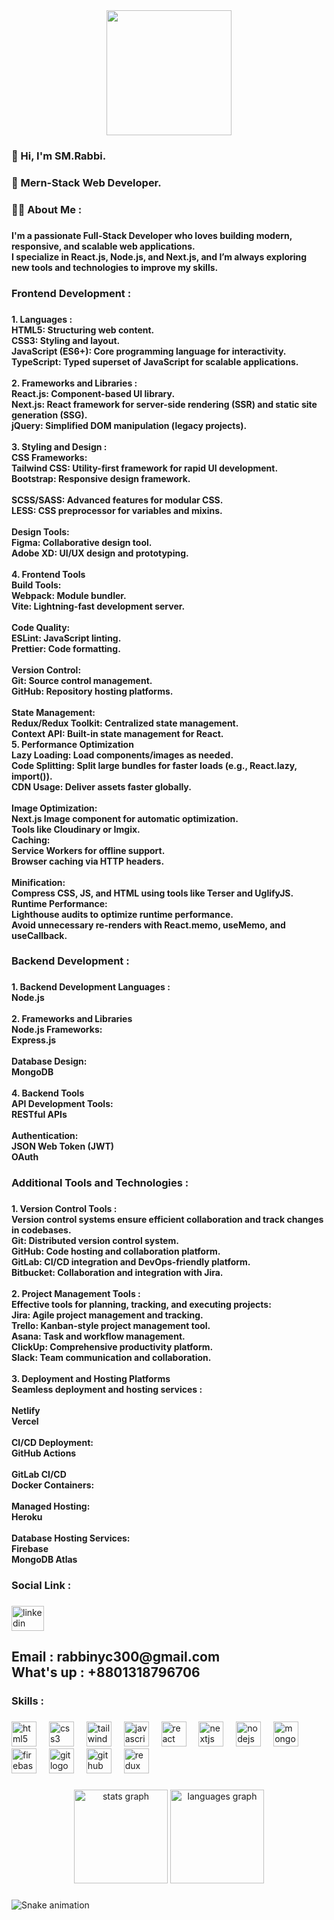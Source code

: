 <div align="center">
  <img height="200" src="https://camo.githubusercontent.com/bcbb03f97a8a3a6bab2158e456bc2541405d02b10be2ff73f7d182157e5d950a/68747470733a2f2f692e6962622e636f2e636f6d2f6d34576b7039592f6275696c642d6d65726e2d7765622d6170702d7573696e672d6e6f64652d6a732d657870726573732d6a732d72656163742d6a732d6e6578742d6a732d6d6f6e676f64622d7461696c77696e642d322e77656270"  />
</div>

###

<h3 align="left">👋 Hi, I'm SM.Rabbi.</h3>

###

<h3 align="left">🚀 Mern-Stack Web Developer.</h3>

###

<h3 align="left">🧑‍💻 About Me :</h3>

###

<h4 align="left">I'm a passionate Full-Stack Developer who loves building modern, responsive, and scalable web applications.<br>I specialize in React.js, Node.js, and Next.js, and I’m always exploring new tools and technologies to improve my skills.</h4>

###

<h3 align="left">Frontend Development :</h3>

###

<h4 align="left">1. Languages :<br>HTML5: Structuring web content.<br>CSS3: Styling and layout.<br>JavaScript (ES6+): Core programming language for interactivity.<br>TypeScript: Typed superset of JavaScript for scalable applications.<br><br>2. Frameworks and Libraries :<br>React.js: Component-based UI library.<br>Next.js: React framework for server-side rendering (SSR) and static site generation (SSG).<br>jQuery: Simplified DOM manipulation (legacy projects).<br><br>3. Styling and Design :<br>CSS Frameworks:<br>Tailwind CSS: Utility-first framework for rapid UI development.<br>Bootstrap: Responsive design framework.<br><br>SCSS/SASS: Advanced features for modular CSS.<br>LESS: CSS preprocessor for variables and mixins.<br><br>Design Tools:<br>Figma: Collaborative design tool.<br>Adobe XD: UI/UX design and prototyping.<br><br>4. Frontend Tools<br>Build Tools:<br>Webpack: Module bundler.<br>Vite: Lightning-fast development server.<br><br>Code Quality:<br>ESLint: JavaScript linting.<br>Prettier: Code formatting.<br><br>Version Control:<br>Git: Source control management.<br>GitHub: Repository hosting platforms.<br><br>State Management:<br>Redux/Redux Toolkit: Centralized state management.<br>Context API: Built-in state management for React.<br>5. Performance Optimization<br>Lazy Loading: Load components/images as needed.<br>Code Splitting: Split large bundles for faster loads (e.g., React.lazy, import()).<br>CDN Usage: Deliver assets faster globally.<br><br>Image Optimization:<br>Next.js Image component for automatic optimization.<br>Tools like Cloudinary or Imgix.<br>Caching:<br>Service Workers for offline support.<br>Browser caching via HTTP headers.<br><br>Minification:<br>Compress CSS, JS, and HTML using tools like Terser and UglifyJS.<br>Runtime Performance:<br>Lighthouse audits to optimize runtime performance.<br>Avoid unnecessary re-renders with React.memo, useMemo, and useCallback.</h4>

###

<h3 align="left">Backend Development :</h3>

###

<h4 align="left">1. Backend Development Languages :<br>Node.js<br><br>2. Frameworks and Libraries<br>Node.js Frameworks:<br>Express.js<br><br>Database Design:<br>MongoDB<br><br>4. Backend Tools<br>API Development Tools:<br>RESTful APIs<br><br>Authentication:<br>JSON Web Token (JWT)<br>OAuth</h4>

###

<h3 align="left">Additional Tools and Technologies :</h3>

###

<h4 align="left">1. Version Control Tools :<br>Version control systems ensure efficient collaboration and track changes in codebases.<br>Git: Distributed version control system.<br>GitHub: Code hosting and collaboration platform.<br>GitLab: CI/CD integration and DevOps-friendly platform.<br>Bitbucket: Collaboration and integration with Jira.<br><br>2. Project Management Tools :<br>Effective tools for planning, tracking, and executing projects:<br>Jira: Agile project management and tracking.<br>Trello: Kanban-style project management tool.<br>Asana: Task and workflow management.<br>ClickUp: Comprehensive productivity platform.<br>Slack: Team communication and collaboration.<br><br>3. Deployment and Hosting Platforms<br>Seamless deployment and hosting services :<br><br>Netlify<br>Vercel<br><br>CI/CD Deployment:<br>GitHub Actions<br><br>GitLab CI/CD<br>Docker Containers:<br><br>Managed Hosting:<br>Heroku<br><br>Database Hosting Services:<br>Firebase<br>MongoDB Atlas</h4>

###

<h3 align="left">Social Link :</h3>

###

<div align="left">
  <a href="https://www.linkedin.com/in/soyyed-mohammad-rabbi-529b57261/" target="_blank">
    <img src="https://raw.githubusercontent.com/maurodesouza/profile-readme-generator/master/src/assets/icons/social/linkedin/default.svg" width="52" height="40" alt="linkedin logo"  />
  </a>
</div>

###

<h2 align="left">Email : rabbinyc300@gmail.com<br>What's up : +8801318796706</h2>

###

<h3 align="left">Skills :</h3>

###

<div align="left">
  <img src="https://img.shields.io/badge/HTML5-E34F26?logo=html5&logoColor=white&style=for-the-badge" height="40" alt="html5 logo"  />
  <img width="12" />
  <img src="https://img.shields.io/badge/CSS3-1572B6?logo=css3&logoColor=white&style=for-the-badge" height="40" alt="css3 logo"  />
  <img width="12" />
  <img src="https://img.shields.io/badge/Tailwind CSS-06B6D4?logo=tailwindcss&logoColor=black&style=for-the-badge" height="40" alt="tailwindcss logo"  />
  <img width="12" />
  <img src="https://img.shields.io/badge/JavaScript-F7DF1E?logo=javascript&logoColor=black&style=for-the-badge" height="40" alt="javascript logo"  />
  <img width="12" />
  <img src="https://img.shields.io/badge/React-61DAFB?logo=react&logoColor=black&style=for-the-badge" height="40" alt="react logo"  />
  <img width="12" />
  <img src="https://img.shields.io/badge/Next.js-000000?logo=nextdotjs&logoColor=white&style=for-the-badge" height="40" alt="nextjs logo"  />
  <img width="12" />
  <img src="https://img.shields.io/badge/Node.js-339933?logo=nodedotjs&logoColor=white&style=for-the-badge" height="40" alt="nodejs logo"  />
  <img width="12" />
  <img src="https://img.shields.io/badge/MongoDB-47A248?logo=mongodb&logoColor=white&style=for-the-badge" height="40" alt="mongodb logo"  />
  <img width="12" />
  <img src="https://img.shields.io/badge/Firebase-FFCA28?logo=firebase&logoColor=black&style=for-the-badge" height="40" alt="firebase logo"  />
  <img width="12" />
  <img src="https://img.shields.io/badge/Git-F05032?logo=git&logoColor=white&style=for-the-badge" height="40" alt="git logo"  />
  <img width="12" />
  <img src="https://img.shields.io/badge/GitHub-181717?logo=github&logoColor=white&style=for-the-badge" height="40" alt="github logo"  />
  <img width="12" />
  <img src="https://img.shields.io/badge/Redux-764ABC?logo=redux&logoColor=white&style=for-the-badge" height="40" alt="redux logo"  />
</div>

###

<div align="center">
  <img src="https://github-readme-stats.vercel.app/api?username=soyyedrabbi77&hide_title=false&hide_rank=false&show_icons=true&include_all_commits=true&count_private=true&disable_animations=false&theme=dracula&locale=en&hide_border=false&order=1" height="150" alt="stats graph"  />
  <img src="https://github-readme-stats.vercel.app/api/top-langs?username=soyyedrabbi77&locale=en&hide_title=false&layout=compact&card_width=320&langs_count=5&theme=dracula&hide_border=false&order=2" height="150" alt="languages graph"  />
</div>

###

<img src="https://raw.githubusercontent.com/soyyedrabbi77/soyyedrabbi77/output/snake.svg" alt="Snake animation" />

###
